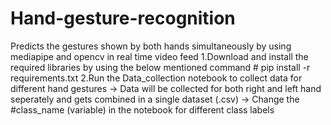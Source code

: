 # Hand-gesture-recognition
Predicts the gestures shown by both hands simultaneously by using mediapipe and opencv in real time video feed
        1.Download and install the required libraries by using the below mentioned command
          # pip install -r requirements.txt
        2.Run the Data_collection notebook to collect data for different hand gestures 
          -> Data will be collected for both right and left hand seperately and gets combined in a single dataset (.csv)
          -> Change the #class_name (variable) in the notebook for different class labels 
